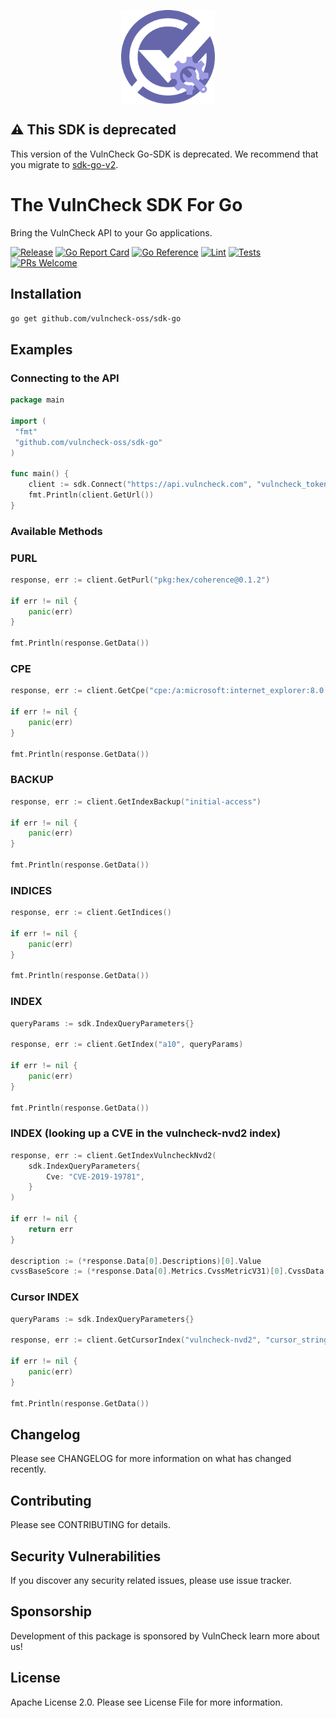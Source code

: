 <p align="center">
    <img src="/logo-sdk.png" align="center" alt="VulnCheck Logo" width="150" />
</p>

## :warning: This SDK is deprecated

This version of the VulnCheck Go-SDK is deprecated. We recommend that you
migrate to [sdk-go-v2](https://github.com/vulncheck-oss/sdk-go-v2).

# The VulnCheck SDK For Go

Bring the VulnCheck API to your Go applications.

[![Release](https://img.shields.io/github/v/release/vulncheck-oss/sdk-go)](https://github.com/vulncheck-oss/sdk-go/releases)
[![Go Report Card](https://goreportcard.com/badge/github.com/vulncheck-oss/sdk-go)](https://goreportcard.com/report/github.com/vulncheck-oss/sdk-go)
[![Go Reference](https://pkg.go.dev/badge/github.com/vulncheck-oss/sdk-go.svg)](https://pkg.go.dev/github.com/vulncheck-oss/sdk-go)
[![Lint](https://github.com/vulncheck-oss/sdk-go/actions/workflows/lint.yml/badge.svg)](https://github.com/vulncheck-oss/sdk-go/actions/workflows/lint.yml)
[![Tests](https://github.com/vulncheck-oss/sdk-go/actions/workflows/test.yml/badge.svg)](https://github.com/vulncheck-oss/sdk-go/actions/workflows/test.yml)
[![PRs Welcome](https://img.shields.io/badge/PRs-welcome-brightgreen.svg)](https://github.com/vulncheck-oss/sdk-go/pulls)

## Installation

```bash
go get github.com/vulncheck-oss/sdk-go
```

## Examples

### Connecting to the API

```go
package main

import (
 "fmt"
 "github.com/vulncheck-oss/sdk-go"
)

func main() {
    client := sdk.Connect("https://api.vulncheck.com", "vulncheck_token")
    fmt.Println(client.GetUrl())
}
```

### Available Methods

### PURL

```go
response, err := client.GetPurl("pkg:hex/coherence@0.1.2")

if err != nil {
    panic(err)
}

fmt.Println(response.GetData())
```

### CPE

```go
response, err := client.GetCpe("cpe:/a:microsoft:internet_explorer:8.0.6001:beta")

if err != nil {
    panic(err)
}

fmt.Println(response.GetData())
```

### BACKUP

```go
response, err := client.GetIndexBackup("initial-access")

if err != nil {
    panic(err)
}

fmt.Println(response.GetData())
```

### INDICES

```go
response, err := client.GetIndices()

if err != nil {
    panic(err)
}

fmt.Println(response.GetData())
```

### INDEX

```go
queryParams := sdk.IndexQueryParameters{}

response, err := client.GetIndex("a10", queryParams)

if err != nil {
    panic(err)
}

fmt.Println(response.GetData())
```

### INDEX (looking up a CVE in the vulncheck-nvd2 index)

```go
response, err := client.GetIndexVulncheckNvd2(
    sdk.IndexQueryParameters{
        Cve: "CVE-2019-19781",
    }
)

if err != nil {
    return err
}

description := (*response.Data[0].Descriptions)[0].Value
cvssBaseScore := (*response.Data[0].Metrics.CvssMetricV31)[0].CvssData.BaseScore
```

### Cursor INDEX

```go
queryParams := sdk.IndexQueryParameters{}

response, err := client.GetCursorIndex("vulncheck-nvd2", "cursor_string", queryParams)

if err != nil {
    panic(err)
}

fmt.Println(response.GetData())
```

## Changelog

Please see CHANGELOG for more information on what has changed recently.

## Contributing

Please see CONTRIBUTING for details.

## Security Vulnerabilities

If you discover any security related issues, please use issue tracker.

## Sponsorship

Development of this package is sponsored by VulnCheck learn more about us!

## License

Apache License 2.0. Please see License File for more information.
